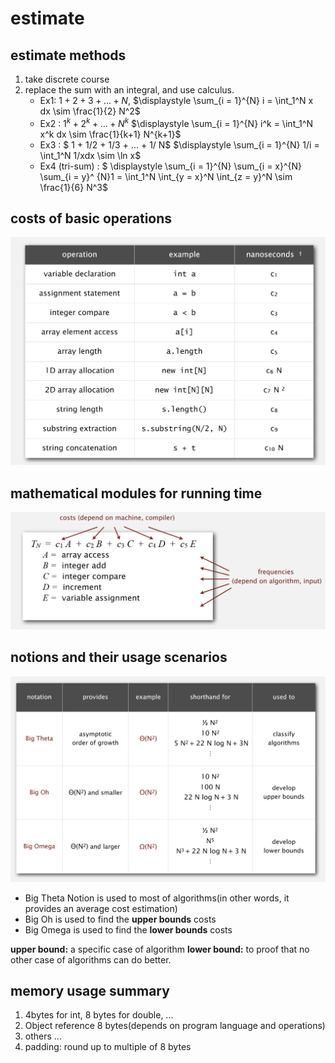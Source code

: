 # estimate
## estimate methods
1. take discrete course
2. replace the sum with an integral, and use calculus.
    - Ex1: $1 + 2 + 3 + ...+ N$,
        $\displaystyle \sum_{i = 1}^{N} i = \int_1^N x dx \sim \frac{1}{2} N^2$
    - Ex2 : $1^k + 2^k+ ... + N^k$
        $\displaystyle \sum_{i = 1}^{N} i^k = \int_1^N x^k dx \sim \frac{1}{k+1} N^{k+1}$
    - Ex3 : $ 1 + 1/2 + 1/3 + ... + 1/ N$
        $\displaystyle \sum_{i = 1}^{N} 1/i = \int_1^N 1/xdx \sim \ln x$
    - Ex4 (tri-sum) : $ \displaystyle \sum_{i = 1}^{N} \sum_{i = x}^{N} \sum_{i = y}^ {N}1 = \int_1^N \int_{y = x}^N \int_{z = y}^N \sim \frac{1}{6} N^3$
    
## costs of basic operations
![](images/2021-02-20-23-33-11.png)

## mathematical modules for running time
![](images/2021-02-20-23-34-24.png)

## notions and their usage scenarios
![](images/2021-02-20-23-55-57.png)
+ Big Theta Notion is used to most of algorithms(in other words, it provides an average cost estimation)
+ Big Oh is used to find the **upper bounds** costs
+ Big Omega is used to find the **lower bounds** costs

**upper bound:** a specific case of algorithm
**lower bound:** to proof that no other case of algorithms can do better.

## memory usage summary
1. 4bytes for int, 8 bytes for double, ...
2. Object reference 8 bytes(depends on program language and operations)
3. others ...
4. padding: round up to multiple of 8 bytes

